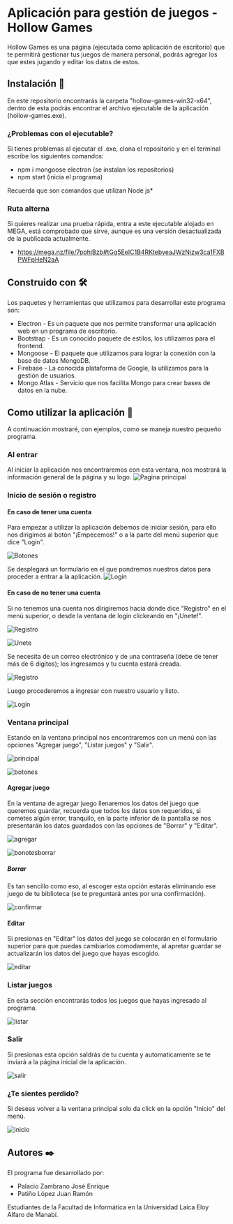 # Aplicación para gestión de juegos - Hollow Games

Hollow Games es una página (ejecutada como aplicación de escritorio) que te permitirá gestionar tus juegos de manera personal, podrás agregar los que estes jugando y editar los datos de estos.

## Instalación 🔧
En este repositorio encontrarás la carpeta "hollow-games-win32-x64", dentro de esta podrás encontrar el archivo ejecutable de la aplicación (hollow-games.exe).

### ¿Problemas con el ejecutable?
Si tienes problemas al ejecutar el .exe, clona el repositorio y en el terminal escribe los siguientes comandos:
- npm i mongoose electron (se instalan los repositorios)
- npm start (inicia el programa)

Recuerda que son comandos que utilizan Node js*

### Ruta alterna
Si quieres realizar una prueba rápida, entra a este ejecutable alojado en MEGA, está comprobado que sirve, aunque es una versión desactualizada de la publicada actualmente.

- https://mega.nz/file/7pphjBzb#tGq5EeIC1B4RKtebyeaJWzNizw3ca1FXBPWFpHeN2aA

## Construido con 🛠️
Los paquetes y herramientas que utilizamos para desarrollar este programa son: 

- Electron - Es un paquete que nos permite transformar una aplicación web en un programa de escritorio.
- Bootstrap - Es un conocido paquete de estilos, los utilizamos para el frontend.
- Mongoose - El paquete que utilizamos para lograr la conexión con la base de datos MongoDB.
- Firebase - La conocida plataforma de Google, la utilizamos para la gestión de usuarios.
- Mongo Atlas - Servicio que nos facilita Mongo para crear bases de datos en la nube.


## Como utilizar la aplicación 🚀
A continuación mostraré, con ejemplos, como se maneja nuestro pequeño programa.

### Al entrar
Al iniciar la aplicación nos encontraremos con esta ventana, nos mostrará la información general de la página y su logo.
![Pagina principal](https://media.discordapp.net/attachments/513089425966628865/737753446035488787/unknown.png?width=1037&height=560)

### Inicio de sesión o registro
#### En caso de tener una cuenta
Para empezar a utilizar la aplicación debemos de iniciar sesión, para ello nos dirigimos al botón "¡Empecemos!" o a la parte del menú superior que dice "Login".

![Botones](https://media.discordapp.net/attachments/513089425966628865/737754410867752991/unknown.png)

Se desplegará un formulario en el que pondremos nuestros datos para proceder a entrar a la aplicación.
![Login](https://media.discordapp.net/attachments/513089425966628865/737754151030882374/unknown.png?width=647&height=560)


#### En caso de no tener una cuenta
Si no tenemos una cuenta nos dirigiremos hacia donde dice "Registro" en el menú superior, o desde la ventana de login clickeando en "¡Unete!".

![Registro](https://media.discordapp.net/attachments/513089425966628865/737754410867752991/unknown.png)


![Unete](https://cdn.discordapp.com/attachments/513089425966628865/737754944542736474/unknown.png)

Se necesita de un correo electrónico y de una contraseña (debe de tener más de 6 digitos); los ingresamos y tu cuenta estará creada.

![Registro](https://cdn.discordapp.com/attachments/513089425966628865/737755209198993408/unknown.png)

Luego procederemos a ingresar con nuestro usuario y listo.

![Login](https://media.discordapp.net/attachments/513089425966628865/737754151030882374/unknown.png?width=647&height=560)


### Ventana principal
Estando en la ventana principal nos encontraremos con un menú con las opciones "Agregar juego", "Listar juegos" y "Salir".

![principal](https://cdn.discordapp.com/attachments/513089425966628865/737833479055737023/unknown.png)


![botones](https://media.discordapp.net/attachments/513089425966628865/737755844191453185/unknown.png)

#### Agregar juego
En la ventana de agregar juego llenaremos los datos del juego que queremos guardar, recuerda que todos los datos son requeridos, si cometes algún error, tranquilo, en la parte inferior de la pantalla se nos presentarán los datos guardados con las opciones de "Borrar" y "Editar".

![agregar](https://cdn.discordapp.com/attachments/513089425966628865/737756091642806272/unknown.png)

![bonotesborrar](https://cdn.discordapp.com/attachments/513089425966628865/737756711443497000/unknown.png)

##### Borrar
Es tan sencillo como eso, al escoger esta opción estarás eliminando ese juego de tu biblioteca (se te preguntará antes por una confirmación).

![confirmar](https://media.discordapp.net/attachments/513089425966628865/737756912334012486/unknown.png)


#### Editar
Si presionas en "Editar" los datos del juego se colocarán en el formulario superior para que puedas cambiarlos comodamente, al apretar guardar se actualizarán los datos del juego que hayas escogido.


![editar](https://media.discordapp.net/attachments/513089425966628865/737757125987664449/unknown.png?width=392&height=560)


### Listar juegos
En esta sección encontrarás todos los juegos que hayas ingresado al programa.

![listar](https://cdn.discordapp.com/attachments/513089425966628865/737757285996036176/unknown.png)


### Salir
Si presionas esta opción saldrás de tu cuenta y automaticamente se te inviará a la página inicial de la aplicación.

![salir](https://cdn.discordapp.com/attachments/513089425966628865/737757478053478441/unknown.png)

### ¿Te sientes perdido?
Si deseas volver a la ventana principal solo da click en la opción "Inicio" del menú.

![inicio](https://cdn.discordapp.com/attachments/513089425966628865/737757775882485800/unknown.png)


## Autores ✒️
El programa fue desarrollado por:
- Palacio Zambrano José Enrique
- Patiño López Juan Ramón

Estudiantes de la Facultad de Informática en la Universidad Laica Eloy Alfaro de Manabí.


